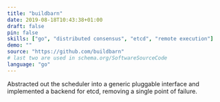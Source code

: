 ```yaml
---
title: "buildbarn"
date: 2019-08-18T10:43:38+01:00
draft: false
pin: false
skills: ["go", "distributed consensus", "etcd", "remote execution"]
demo: ""
source: "https://github.com/buildbarn"
# last two are used in schema.org/SoftwareSourceCode
language: "go"
---
```


Abstracted out the scheduler into a generic pluggable interface
and implemented a backend for etcd, removing a single point of
failure. 
